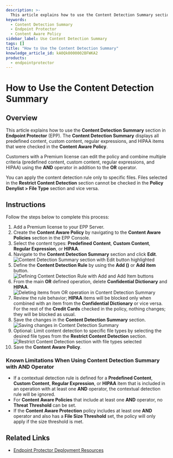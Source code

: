```yaml
---
description: >-
  This article explains how to use the Content Detection Summary section in Endpoint Protector (EPP) to manage content detection rules effectively.
keywords:
  - Content Detection Summary
  - Endpoint Protector
  - Content Aware Policy
sidebar_label: Use Content Detection Summary
tags: []
title: "How to Use the Content Detection Summary"
knowledge_article_id: kA0Qk0000002BFWKA2
products:
  - endpointprotector
---
```


# How to Use the Content Detection Summary

## Overview

This article explains how to use the **Content Detection Summary** section in **Endpoint Protector** (EPP). The **Content Detection Summary** displays all predefined content, custom content, regular expressions, and HIPAA items that were checked in the **Content Aware Policy**.

Customers with a Premium license can edit the policy and combine multiple criteria (predefined content, custom content, regular expressions, and HIPAA) using the **AND** operator in addition to the **OR** operator.

You can apply the content detection rule only to specific files. Files selected in the **Restrict Content Detection** section cannot be checked in the **Policy Denylist > File Type** section and vice versa.

## Instructions

Follow the steps below to complete this process:

1. Add a Premium license to your EPP Server.
2. Create the **Content Aware Policy** by navigating to the **Content Aware Policies** section in the EPP Console.
3. Select the content types: **Predefined Content**, **Custom Content**, **Regular Expression**, or **HIPAA**.
4. Navigate to the **Content Detection Summary** section and click **Edit**.  
   ![Content Detection Summary section with Edit button highlighted](https://www.endpointprotector.com//images/img/support/endpoint-protector-how-to-use-content-detection-summary-1.png)
5. Define the **Content Detection Rule** by using the **Add ()** or **Add item** button.  
   ![Defining Content Detection Rule with Add and Add Item buttons](https://www.endpointprotector.com//images/img/support/endpoint-protector-how-to-use-content-detection-summary-4.png)
6. From the main **OR** defined operation, delete **Confidential Dictionary** and **HIPAA**.  
   ![Deleting items from OR operation in Content Detection Summary](https://www.endpointprotector.com//images/img/support/endpoint-protector-how-to-use-content-detection-summary-6.png)
7. Review the rule behavior; **HIPAA** items will be blocked only when combined with an item from the **Confidential Dictionary** or vice versa. For the rest of the **Credit Cards** checked in the policy, nothing changes; they will be blocked as usual.
8. Save the changes in the **Content Detection Summary** section.  
   ![Saving changes in Content Detection Summary](https://www.endpointprotector.com//images/img/support/endpoint-protector-how-to-use-content-detection-summary-5.png)
9. Optional: Limit content detection to specific file types by selecting the desired file types from the **Restrict Content Detection** section.  
   ![Restrict Content Detection section with file types selected](https://www.endpointprotector.com//images/img/support/endpoint-protector-how-to-use-content-detection-summary-2.png)
10. Save the **Content Aware Policy**.

### Known Limitations When Using Content Detection Summary with AND Operator

- If a contextual detection rule is defined for a **Predefined Content**, **Custom Content**, **Regular Expression**, or **HIPAA** item that is included in an operation with at least one **AND** operator, the contextual detection rule will be ignored.
- For **Content Aware Policies** that include at least one **AND** operator, no **Threat Threshold** can be set.
- If the **Content Aware Protection** policy includes at least one **AND** operator and also has a **File Size Threshold** set, the policy will only apply if the size threshold is met.

## Related Links

- [Endpoint Protector Deployment Resources](../endpointprotector/)